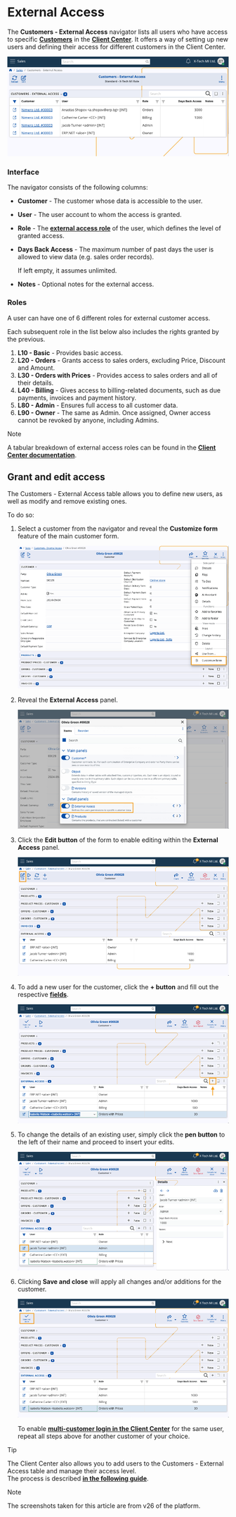 # External Access

The **Customers - External Access** navigator lists all users who have access to specific **[Customers](https://docs.erp.net/tech/modules/crm/sales/customers/index.html)** in the **[Client Center](https://docs.erp.net/tech/modules/crm/clientcenter/index.html)**. It offers a way of setting up new users and defining their access for different customers in the Client Center.

![pictures](pictures/customers_external_access.png)

### Interface

The navigator consists of the following columns:

- **Customer** - The customer whose data is accessible to the user.
- **User** - The user account to whom the access is granted.
- **Role** - The **[external access role](https://docs.erp.net/tech/modules/crm/clientcenter/index.html#role-based-access)** of the user, which defines the level of granted access.
- **Days Back Access** - The maximum number of past days the user is allowed to view data (e.g. sales order records).
  
  If left empty, it assumes unlimited.

- **Notes** - Optional notes for the external access.

### Roles

A user can have one of 6 different roles for external customer access. 

Each subsequent role in the list below also includes the rights granted by the previous.

1. **L10 - Basic** - Provides basic access.
2. **L20 - Orders** - Grants access to sales orders, excluding Price, Discount and Amount. 
3. **L30 - Orders with Prices** - Provides access to sales orders and all of their details.
4. **L40 - Billing** - Gives access to billing-related documents, such as due payments, invoices and payment history.
5. **L80 - Admin** - Ensures full access to all customer data. 
6. **L90 - Owner** - The same as Admin. Once assigned, Owner access cannot be revoked by anyone, including Admins.

> [!NOTE]
>
> A tabular breakdown of external access roles can be found in the **[Client Center documentation](https://docs.erp.net/tech/modules/crm/clientcenter/index.html#role-based-access)**.

## Grant and edit access

The Customers - External Access table allows you to define new users, as well as modify and remove existing ones.

To do so:

1. Select a customer from the navigator and reveal the **Customize form** feature of the main customer form.

   ![pictures](pictures/custom_form.png)

2. Reveal the **External Access** panel.

   ![pictures](pictures/customize_form.png)

3. Click the **Edit button** of the form to enable editing within the **External Access** panel.

   ![pictures](pictures/pen_customer.png)

4. To add a new user for the customer, click the **+ button** and fill out the respective **[fields](https://docs.erp.net/tech/modules/crm/sales/customers/external-access.html#interface)**.

    ![pictures](pictures/plus_user.png)

5. To change the details of an existing user, simply click the **pen button** to the left of their name and proceed to insert your edits.

   ![pictures](pictures/pen_user.png)

6. Clicking **Save and close** will apply all changes and/or additions for the customer.

    ![pictures](pictures/save_close.png)

   To enable **[multi-customer login in the Client Center](https://docs.erp.net/tech/modules/crm/clientcenter/index.html#multi-customer-login)** for the same user, repeat all steps above for another customer of your choice.

> [!TIP]
> 
> The Client Center also allows you to add users to the Customers - External Access table and manage their access level. <br> The process is described **[in the following guide](https://docs.erp.net/tech/modules/crm/clientcenter/how-to/setup-a-new-user-account-v26.html)**.

> [!NOTE]
> 
> The screenshots taken for this article are from v26 of the platform.
